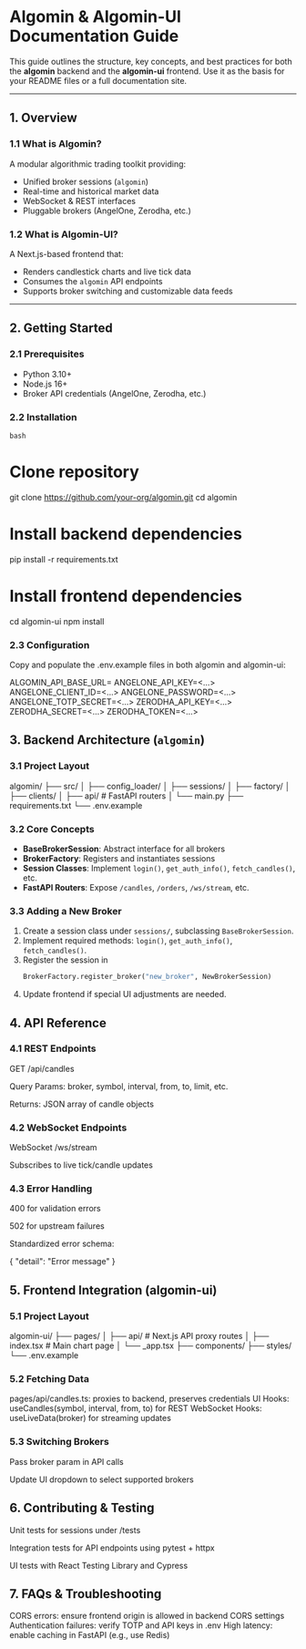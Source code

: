 # Algomin & Algomin-UI Documentation Guide

This guide outlines the structure, key concepts, and best practices for both the **algomin** backend and the **algomin-ui** frontend. Use it as the basis for your README files or a full documentation site.

---

## 1. Overview

### 1.1 What is Algomin?  
A modular algorithmic trading toolkit providing:
- Unified broker sessions (`algomin`)
- Real-time and historical market data
- WebSocket & REST interfaces
- Pluggable brokers (AngelOne, Zerodha, etc.)

### 1.2 What is Algomin-UI?  
A Next.js-based frontend that:
- Renders candlestick charts and live tick data
- Consumes the `algomin` API endpoints
- Supports broker switching and customizable data feeds

---

## 2. Getting Started

### 2.1 Prerequisites
- Python 3.10+
- Node.js 16+
- Broker API credentials (AngelOne, Zerodha, etc.)

### 2.2 Installation
```bash```
# Clone repository
git clone https://github.com/your-org/algomin.git
cd algomin

# Install backend dependencies
pip install -r requirements.txt

# Install frontend dependencies
cd algomin-ui
npm install

### 2.3 Configuration
Copy and populate the .env.example files in both algomin and algomin-ui:

ALGOMIN_API_BASE_URL=<your-backend-url>
ANGELONE_API_KEY=<…>
ANGELONE_CLIENT_ID=<…>
ANGELONE_PASSWORD=<…>
ANGELONE_TOTP_SECRET=<…>
ZERODHA_API_KEY=<…>
ZERODHA_SECRET=<…>
ZERODHA_TOKEN=<…>

## 3. Backend Architecture (`algomin`)

### 3.1 Project Layout

algomin/
├── src/
│ ├── config_loader/
│ ├── sessions/
│ ├── factory/
│ ├── clients/
│ ├── api/ # FastAPI routers
│ └── main.py
├── requirements.txt
└── .env.example



### 3.2 Core Concepts
- **BaseBrokerSession**: Abstract interface for all brokers  
- **BrokerFactory**: Registers and instantiates sessions  
- **Session Classes**: Implement `login()`, `get_auth_info()`, `fetch_candles()`, etc.  
- **FastAPI Routers**: Expose `/candles`, `/orders`, `/ws/stream`, etc.  

### 3.3 Adding a New Broker
1. Create a session class under `sessions/`, subclassing `BaseBrokerSession`.  
2. Implement required methods: `login()`, `get_auth_info()`, `fetch_candles()`.  
3. Register the session in  
   ```python
   BrokerFactory.register_broker("new_broker", NewBrokerSession)
4. Update frontend if special UI adjustments are needed.


## 4. API Reference
### 4.1 REST Endpoints
GET /api/candles

Query Params: broker, symbol, interval, from, to, limit, etc.

Returns: JSON array of candle objects

### 4.2 WebSocket Endpoints
WebSocket /ws/stream

Subscribes to live tick/candle updates

### 4.3 Error Handling
400 for validation errors

502 for upstream failures

Standardized error schema:

{ "detail": "Error message" }

## 5. Frontend Integration (algomin-ui)
### 5.1 Project Layout

algomin-ui/
├── pages/
│   ├── api/          # Next.js API proxy routes
│   ├── index.tsx     # Main chart page
│   └── _app.tsx
├── components/
├── styles/
└── .env.example

### 5.2 Fetching Data

pages/api/candles.ts: proxies to backend, preserves credentials
UI Hooks: useCandles(symbol, interval, from, to) for REST
WebSocket Hooks: useLiveData(broker) for streaming updates

### 5.3 Switching Brokers
Pass broker param in API calls

Update UI dropdown to select supported brokers

## 6. Contributing & Testing
Unit tests for sessions under /tests

Integration tests for API endpoints using pytest + httpx

UI tests with React Testing Library and Cypress

## 7. FAQs & Troubleshooting
CORS errors: ensure frontend origin is allowed in backend CORS settings
Authentication failures: verify TOTP and API keys in .env
High latency: enable caching in FastAPI (e.g., use Redis)